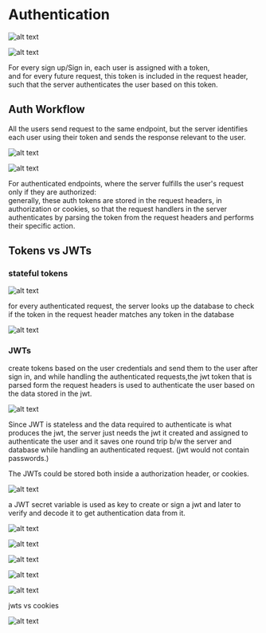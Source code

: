 # Authentication

![alt text](image.png)

![alt text](image-1.png)

For every sign up/Sign in, each user is assigned with a token,  
and for every future request, this token is included in the request header, such that the server authenticates the user based on this token.

## Auth Workflow

All the users send request to the same endpoint, but the server identifies each user using their token and sends the response relevant to the user.

![alt text](image-2.png)

![alt text](image-3.png)

For authenticated endpoints, where the server fulfills the user's request only if they are authorized:  
generally, these auth tokens are stored in the request headers, in authorization or cookies, so that the request handlers in the server authenticates by parsing the token from the request headers and performs their specific action.

## Tokens vs JWTs

### stateful tokens

![alt text](image-4.png)

for every authenticated request, the server looks up the database to check if the token in the request header matches any token in the database

![alt text](image-6.png)

### JWTs

create tokens based on the user credentials and send them to the user after sign in,
and while handling the authenticated requests,the jwt token that is parsed form the request headers is used to authenticate the user based on the data stored in the jwt.

![alt text](image-7.png)

Since JWT is stateless and the data required to authenticate is what produces the jwt, the server just needs the jwt it created and assigned to authenticate the user and it saves one round trip b/w the server and database while handling an authenticated request. (jwt would not contain passwords.)

The JWTs could be stored both inside a authorization header, or cookies.

![alt text](image-8.png)

a JWT secret variable is used as key to create or sign a jwt and later to verify and decode it to get authentication data from it.

![alt text](image-9.png)

![alt text](image-10.png)

![alt text](image-11.png)

![alt text](image-12.png)

![alt text](image-13.png)

jwts vs cookies

![alt text](image-15.png)
 